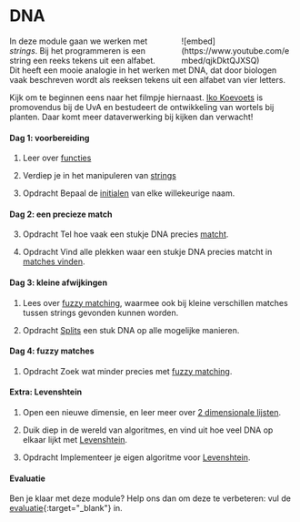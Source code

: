 <style>
div.embed
{
	margin:0 ! important;
}
</style>

# DNA

<div style="width: 40%; float:right; margin-left: 2em;">
![embed](https://www.youtube.com/embed/qjkDktQJXSQ)
</div>

In deze module gaan we werken met *strings*. Bij het programmeren is een string een reeks tekens uit een alfabet. Dit heeft een mooie analogie in het werken met DNA, dat door biologen vaak beschreven wordt als reeksen tekens uit een alfabet van vier letters.

Kijk om te beginnen eens naar het filmpje hiernaast. [Iko Koevoets](http://www.uva.nl/over-de-uva/organisatie/medewerkers/content/k/o/i.t.koevoets/i.t.koevoets.html) is promovendus bij de UvA en bestudeert de ontwikkeling van wortels bij planten. Daar komt meer dataverwerking bij kijken dan verwacht!

#### Dag 1: voorbereiding

1. Leer over [functies](/python/functies)

2. Verdiep je in het manipuleren van [strings](/python/strings)

3. <span class="label label-primary">Opdracht</span> Bepaal de [initialen](/dna/initials) van elke willekeurige naam.

#### Dag 2: een precieze match

3. <span class="label label-primary">Opdracht</span> Tel hoe vaak een stukje DNA precies [matcht](/dna/matches-tellen).

1. <span class="label label-primary">Opdracht</span> Vind alle plekken waar een stukje DNA precies matcht in [matches vinden](/dna/matches-vinden).

#### Dag 3: kleine afwijkingen

1. Lees over [fuzzy matching](/dna/fuzzy-matching), waarmee ook bij kleine verschillen matches tussen strings gevonden kunnen worden.

2. <span class="label label-primary">Opdracht</span> [Splits](/dna/splitsen) een stuk DNA op alle mogelijke manieren.

#### Dag 4: fuzzy matches

1. <span class="label label-primary">Opdracht</span> Zoek wat minder precies met [fuzzy matching](/dna/fuzzy).

#### Extra: Levenshtein

1. Open een nieuwe dimensie, en leer meer over [2 dimensionale lijsten](/python/2dlijsten).

2. Duik diep in de wereld van algoritmes, en vind uit hoe veel DNA op elkaar lijkt met [Levenshtein](/dna/levenshtein-afstand).

3. <span class="label label-primary">Opdracht</span> Implementeer je eigen algoritme voor [Levenshtein](/dna/levenshtein).

#### Evaluatie

Ben je klaar met deze module? Help ons dan om deze te verbeteren: vul de [evaluatie](https://goo.gl/forms/X0HNmhNQbhAk81442){:target="_blank"} in.
